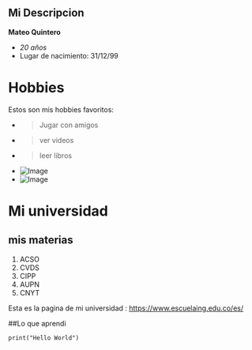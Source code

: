 ## Mi Descripcion
**Mateo Quintero**
- _20 años_
- Lugar de nacimiento:  31/12/99
# Hobbies
Estos son mis hobbies favoritos:
- > Jugar con amigos 
- > ver videos
- >leer libros
- ![Image](https://static.rfstat.com/bloggers_folders/user_2540376/my_media/aab8b888-e24f-43af-83db-cc4cd88de9b3.jpeg)
- ![Image](https://www.infobae.com/new-resizer/QoUyggNN67pHuPBpJOSi_-ToJ3w=/750x0/filters:quality(100)/arc-anglerfish-arc2-prod-infobae.s3.amazonaws.com/public/3M3Q5I42BJCC3GJG75NEQXMJBY.jpg)
# Mi universidad
## **mis materias**


 1. ACSO
 2. CVDS
 3. CIPP
 4. AUPN
 5. CNYT

Esta es la pagina de mi universidad :
<https://www.escuelaing.edu.co/es/>

##Lo que aprendi

```
print("Hello World")
```

 

